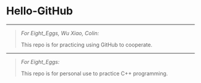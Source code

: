 # Hello-GitHub
-------
>*For Eight_Eggs, Wu Xiao, Colin:*
>
>This repo is for practicing using GitHub to cooperate.

-------
>*For Eight_Eggs:*
>
>This repo is for personal use to practice C++ programming.
